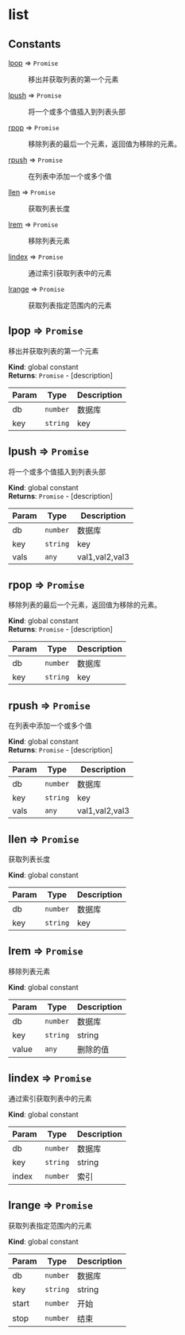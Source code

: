 # list 
## Constants

<dl>
<dt><a href="#lpop">lpop</a> ⇒ <code>Promise</code></dt>
<dd><p>移出并获取列表的第一个元素</p>
</dd>
<dt><a href="#lpush">lpush</a> ⇒ <code>Promise</code></dt>
<dd><p>将一个或多个值插入到列表头部</p>
</dd>
<dt><a href="#rpop">rpop</a> ⇒ <code>Promise</code></dt>
<dd><p>移除列表的最后一个元素，返回值为移除的元素。</p>
</dd>
<dt><a href="#rpush">rpush</a> ⇒ <code>Promise</code></dt>
<dd><p>在列表中添加一个或多个值</p>
</dd>
<dt><a href="#llen">llen</a> ⇒ <code>Promise</code></dt>
<dd><p>获取列表长度</p>
</dd>
<dt><a href="#lrem">lrem</a> ⇒ <code>Promise</code></dt>
<dd><p>移除列表元素</p>
</dd>
<dt><a href="#lindex">lindex</a> ⇒ <code>Promise</code></dt>
<dd><p>通过索引获取列表中的元素</p>
</dd>
<dt><a href="#lrange">lrange</a> ⇒ <code>Promise</code></dt>
<dd><p>获取列表指定范围内的元素</p>
</dd>
</dl>

<a name="lpop"></a>

## lpop ⇒ <code>Promise</code>
移出并获取列表的第一个元素

**Kind**: global constant  
**Returns**: <code>Promise</code> - [description]  

| Param | Type | Description |
| --- | --- | --- |
| db | <code>number</code> | 数据库 |
| key | <code>string</code> | key |

<a name="lpush"></a>

## lpush ⇒ <code>Promise</code>
将一个或多个值插入到列表头部

**Kind**: global constant  
**Returns**: <code>Promise</code> - [description]  

| Param | Type | Description |
| --- | --- | --- |
| db | <code>number</code> | 数据库 |
| key | <code>string</code> | key |
| vals | <code>any</code> | val1,val2,val3 |

<a name="rpop"></a>

## rpop ⇒ <code>Promise</code>
移除列表的最后一个元素，返回值为移除的元素。

**Kind**: global constant  
**Returns**: <code>Promise</code> - [description]  

| Param | Type | Description |
| --- | --- | --- |
| db | <code>number</code> | 数据库 |
| key | <code>string</code> | key |

<a name="rpush"></a>

## rpush ⇒ <code>Promise</code>
在列表中添加一个或多个值

**Kind**: global constant  
**Returns**: <code>Promise</code> - [description]  

| Param | Type | Description |
| --- | --- | --- |
| db | <code>number</code> | 数据库 |
| key | <code>string</code> | key |
| vals | <code>any</code> | val1,val2,val3 |

<a name="llen"></a>

## llen ⇒ <code>Promise</code>
获取列表长度

**Kind**: global constant  

| Param | Type | Description |
| --- | --- | --- |
| db | <code>number</code> | 数据库 |
| key | <code>string</code> | key |

<a name="lrem"></a>

## lrem ⇒ <code>Promise</code>
移除列表元素

**Kind**: global constant  

| Param | Type | Description |
| --- | --- | --- |
| db | <code>number</code> | 数据库 |
| key | <code>string</code> | string |
| value | <code>any</code> | 删除的值 |

<a name="lindex"></a>

## lindex ⇒ <code>Promise</code>
通过索引获取列表中的元素

**Kind**: global constant  

| Param | Type | Description |
| --- | --- | --- |
| db | <code>number</code> | 数据库 |
| key | <code>string</code> | string |
| index | <code>number</code> | 索引 |

<a name="lrange"></a>

## lrange ⇒ <code>Promise</code>
获取列表指定范围内的元素

**Kind**: global constant  

| Param | Type | Description |
| --- | --- | --- |
| db | <code>number</code> | 数据库 |
| key | <code>string</code> | string |
| start | <code>number</code> | 开始 |
| stop | <code>number</code> | 结束 |

